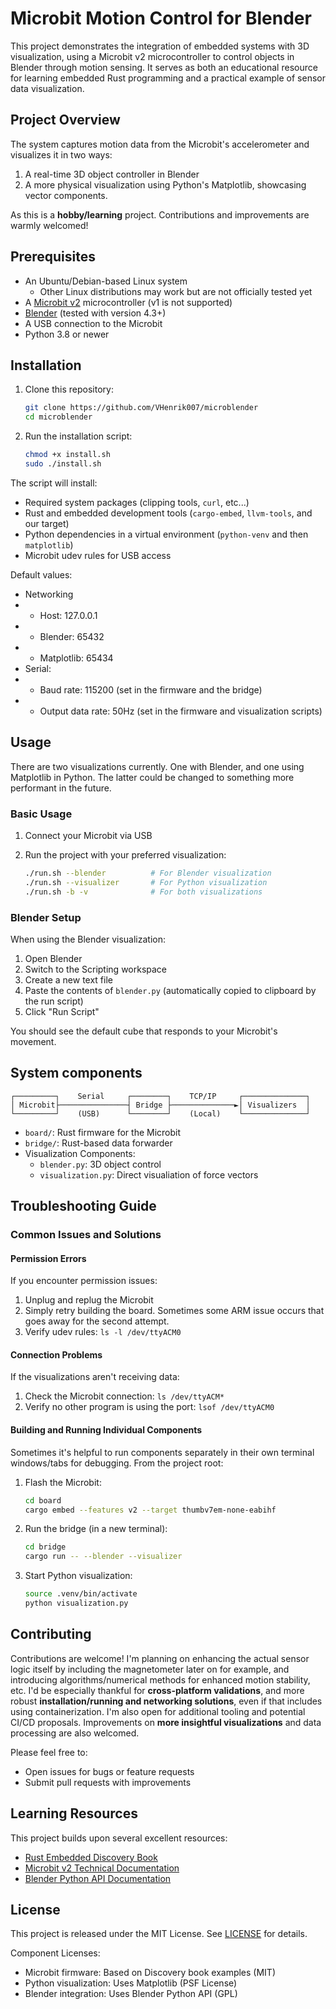 # Microbit Motion Control for Blender

This project demonstrates the integration of embedded systems with 3D visualization, using a Microbit v2 microcontroller to control objects in Blender through motion sensing. It serves as both an educational resource for learning embedded Rust programming and a practical example of sensor data visualization.

## Project Overview

The system captures motion data from the Microbit's accelerometer and visualizes it in two ways:

1. A real-time 3D object controller in Blender
2. A more physical visualization using Python's Matplotlib, showcasing vector components.

As this is a **hobby/learning** project. Contributions and improvements are warmly welcomed!

## Prerequisites

- An Ubuntu/Debian-based Linux system
  - Other Linux distributions may work but are not officially tested yet
- A [Microbit v2](https://microbit.org/buy/where/?version=microbitV2) microcontroller (v1 is not supported)
- [Blender](https://www.blender.org/download/) (tested with version 4.3+)
- A USB connection to the Microbit
- Python 3.8 or newer

## Installation

1. Clone this repository:

   ```bash
   git clone https://github.com/VHenrik007/microblender
   cd microblender
   ```

2. Run the installation script:

   ```bash
   chmod +x install.sh
   sudo ./install.sh
   ```

The script will install:

- Required system packages (clipping tools, `curl`, etc...)
- Rust and embedded development tools (`cargo-embed`, `llvm-tools`, and our target)
- Python dependencies in a virtual environment (`python-venv` and then `matplotlib`)
- Microbit udev rules for USB access

Default values:

- Networking
- - Host: 127.0.0.1
- - Blender: 65432
- - Matplotlib: 65434
- Serial:
- - Baud rate: 115200 (set in the firmware and the bridge)
- - Output data rate: 50Hz (set in the firmware and visualization scripts)

## Usage

There are two visualizations currently. One with Blender, and one using Matplotlib in Python. The latter could be changed to something more performant in the future.

### Basic Usage

1. Connect your Microbit via USB
2. Run the project with your preferred visualization:

   ```bash
   ./run.sh --blender          # For Blender visualization
   ./run.sh --visualizer       # For Python visualization
   ./run.sh -b -v              # For both visualizations
   ```

### Blender Setup

When using the Blender visualization:

1. Open Blender
2. Switch to the Scripting workspace
3. Create a new text file
4. Paste the contents of `blender.py` (automatically copied to clipboard by the run script)
5. Click "Run Script"

You should see the default cube that responds to your Microbit's movement.

## System components

```ascii
┌─────────┐    Serial     ┌────────┐    TCP/IP     ┌──────────────┐
│ Microbit├───────────────┤ Bridge ├──────────────►│ Visualizers  │
└─────────┘    (USB)      └────────┘    (Local)    └──────────────┘
```

- `board/`: Rust firmware for the Microbit
- `bridge/`: Rust-based data forwarder
- Visualization Components:
  - `blender.py`: 3D object control
  - `visualization.py`: Direct visualiation of force vectors

## Troubleshooting Guide

### Common Issues and Solutions

#### Permission Errors

If you encounter permission issues:

1. Unplug and replug the Microbit
2. Simply retry building the board. Sometimes some ARM issue occurs that goes away for the second attempt.
3. Verify udev rules: `ls -l /dev/ttyACM0`

#### Connection Problems

If the visualizations aren't receiving data:

1. Check the Microbit connection: `ls /dev/ttyACM*`
2. Verify no other program is using the port: `lsof /dev/ttyACM0`

#### Building and Running Individual Components

Sometimes it's helpful to run components separately in their own terminal windows/tabs for debugging. From the project root:

1. Flash the Microbit:

   ```bash
   cd board
   cargo embed --features v2 --target thumbv7em-none-eabihf
   ```

2. Run the bridge (in a new terminal):

   ```bash
   cd bridge
   cargo run -- --blender --visualizer
   ```

3. Start Python visualization:

   ```bash
   source .venv/bin/activate
   python visualization.py
   ```

## Contributing

Contributions are welcome! I'm planning on enhancing the actual sensor logic itself by including the magnetometer later on for example, and introducing algorithms/numerical methods for enhanced motion stability, etc.
I'd be especially thankful for **cross-platform validations**, and more robust **installation/running and networking solutions**, even if that includes using containerization. I'm also open for additional tooling and potential CI/CD proposals.
Improvements on **more insightful visualizations** and data processing are also welcomed.

Please feel free to:

- Open issues for bugs or feature requests
- Submit pull requests with improvements

## Learning Resources

This project builds upon several excellent resources:

- [Rust Embedded Discovery Book](https://docs.rust-embedded.org/discovery/microbit/)
- [Microbit v2 Technical Documentation](https://tech.microbit.org/hardware/)
- [Blender Python API Documentation](https://docs.blender.org/api/current/info_quickstart.html)

## License

This project is released under the MIT License. See [LICENSE](LICENSE) for details.

Component Licenses:

- Microbit firmware: Based on Discovery book examples (MIT)
- Python visualization: Uses Matplotlib (PSF License)
- Blender integration: Uses Blender Python API (GPL)
